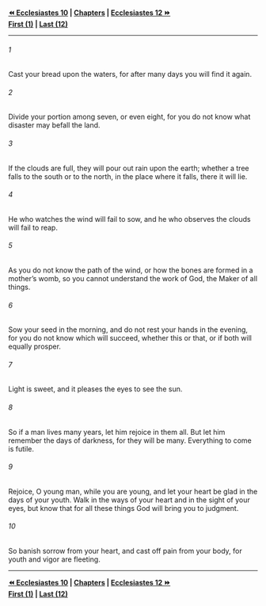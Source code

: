   
**[⏪ Ecclesiastes 10](./Ecclesiastes%2010.md) | [Chapters](./_index.md) | [Ecclesiastes 12 ⏩](./Ecclesiastes%2012.md)**  
**[First (1)](./Ecclesiastes%201.md) | [Last (12)](./Ecclesiastes%2012.md)**  
  
---  
  
###### 1  
Cast your bread upon the waters, for after many days you will find it again.  
  
###### 2  
Divide your portion among seven, or even eight, for you do not know what disaster may befall the land.  
  
###### 3  
If the clouds are full, they will pour out rain upon the earth; whether a tree falls to the south or to the north, in the place where it falls, there it will lie.  
  
###### 4  
He who watches the wind will fail to sow, and he who observes the clouds will fail to reap.  
  
###### 5  
As you do not know the path of the wind, or how the bones are formed in a mother’s womb, so you cannot understand the work of God, the Maker of all things.  
  
###### 6  
Sow your seed in the morning, and do not rest your hands in the evening, for you do not know which will succeed, whether this or that, or if both will equally prosper.  
  
###### 7  
Light is sweet, and it pleases the eyes to see the sun.  
  
###### 8  
So if a man lives many years, let him rejoice in them all. But let him remember the days of darkness, for they will be many. Everything to come is futile.  
  
###### 9  
Rejoice, O young man, while you are young, and let your heart be glad in the days of your youth. Walk in the ways of your heart and in the sight of your eyes, but know that for all these things God will bring you to judgment.  
  
###### 10  
So banish sorrow from your heart, and cast off pain from your body, for youth and vigor are fleeting.  
  
  
---  
  
**[⏪ Ecclesiastes 10](./Ecclesiastes%2010.md) | [Chapters](./_index.md) | [Ecclesiastes 12 ⏩](./Ecclesiastes%2012.md)**  
**[First (1)](./Ecclesiastes%201.md) | [Last (12)](./Ecclesiastes%2012.md)**  
  
